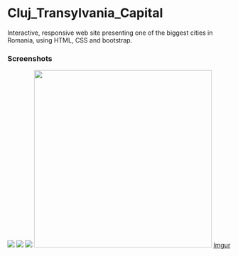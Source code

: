 # Cluj_Transylvania_Capital
Interactive, responsive web site presenting one of the biggest cities in Romania, using HTML, CSS and bootstrap.

### Screenshots
![](https://imgur.com/rxbakQy) ![](https://imgur.com/vsrazpC) ![](https://imgur.com/7txfT3L)
<img src="https://imgur.com/rxbakQy" width="400">
[Imgur](https://imgur.com/rxbakQy)
